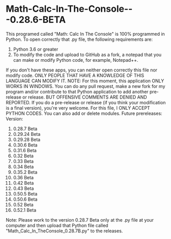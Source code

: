 # Math-Calc-In-The-Console---0.28.6-BETA
This programed called "Math: Calc In The Console" is 100% programmed in Python. To open correctly that .py file, the following requirements are:
1. Python 3.6 or greater
2. To modify the code and upload to GitHub as a fork, a notepad that you can make or modify Python code, for example, Notepad++.

If you don't have these apps, you can neither open correctly this file nor modify code.
ONLY PEOPLE THAT HAVE A KNOWLEDGE OF THIS LANGUAGE CAN MODIFY IT.
NOTE: For this moment, this application ONLY WORKS IN WINDOWS.
You can do any pull request, make a new fork for my program and/or contribute to that Python application to add another pre-release or release. BUT OFFENSIVE COMMENTS ARE DENIED AND REPORTED.
If you do a pre-release or release (if you think your modification is a final version), you're very welcome.
For this file, I ONLY ACCEPT PYTHON CODES. You can also add or delete modules.
Future prereleases:
Version:
1. 0.28.7 Beta
2. 0.29.24 Beta
3. 0.29.28 Beta
4. 0.30.6 Beta
5. 0.31.6 Beta
6. 0.32 Beta
7. 0.33 Beta
8. 0.34 Beta
9. 0.35.2 Beta
10. 0.36 Beta
11. 0.42 Beta
12. 0.43 Beta
13. 0.50.5 Beta
14. 0.50.6 Beta
15. 0.52 Beta
16. 0.52.1 Beta

Note: Please work to the version 0.28.7 Beta only at the .py file at your computer and then upload that Python file called "Math_Calc_In_TheConsole_0.28.7B.py" to the releases.
